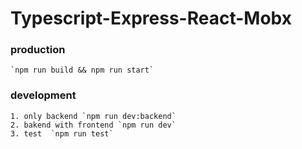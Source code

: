 # Typescript-Express-React-Mobx

### production 
    `npm run build && npm run start`

### development 
    1. only backend `npm run dev:backend`
    2. bakend with frontend `npm run dev`
    3. test  `npm run test`
